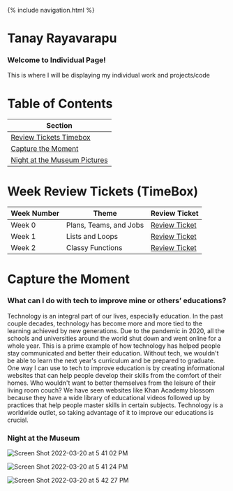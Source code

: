 {% include navigation.html %}

# Tanay Rayavarapu 

### Welcome to Individual Page!
This is where I will be displaying my individual work and projects/code

# Table of Contents
| Section |
| --- |
| [Review Tickets Timebox](#week-review-tickets-timebox) |
| [Capture the Moment](#capture-the-moment) |
| [Night at the Museum Pictures](#night-at-the-museum) |

# Week Review Tickets (TimeBox)

Week Number | Theme | Review Ticket | 
----- | ----- | ----- | 
Week 0 | Plans, Teams, and Jobs | [Review Ticket](https://github.com/TANAY101405/TanayRayavarapu/issues/1#issue-1168806462) | 
Week 1 | Lists and Loops | [Review Ticket](https://github.com/TANAY101405/TanayRayavarapu/issues/2) | 
Week 2 | Classy Functions | [Review Ticket](https://github.com/TANAY101405/TanayRayavarapu/issues/8) | 

# Capture the Moment

### What can I do with tech to improve mine or others’ educations?

Technology is an integral part of our lives, especially education. In the past couple decades, technology has become more and more tied to the learning achieved by new generations. Due to the pandemic in 2020, all the schools and universities around the world shut down and went online for a whole year. This is a prime example of how technology has helped people stay communicated and better their education. Without tech, we wouldn't be able to learn the next year's curriculum and be prepared to graduate. One way I can use to tech to improve education is by creating informational websites that can help people develop their skills from the comfort of their homes. Who wouldn't want to better themselves from the leisure of their living room couch? We have seen websites like Khan Academy blossom because they have a wide library of educational videos followed up by practices that help people master skills in certain subjects. Technology is a worldwide outlet, so taking advantage of it to improve our educations is crucial.

### Night at the Museum 

![Screen Shot 2022-03-20 at 5 41 02 PM](https://user-images.githubusercontent.com/60719508/159193034-af6e9d20-6969-43ad-8818-9e70ed12634a.png)

![Screen Shot 2022-03-20 at 5 41 24 PM](https://user-images.githubusercontent.com/60719508/159193060-c2e019c0-c05e-415a-b99a-7f3fa5be16cb.png)

![Screen Shot 2022-03-20 at 5 42 27 PM](https://user-images.githubusercontent.com/60719508/159193104-72b6cd67-6639-4a8a-af5f-8ce9ca5a1933.png)

















